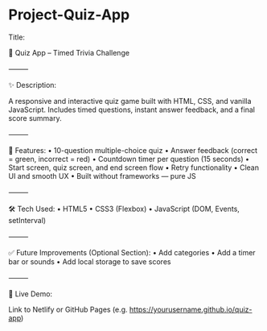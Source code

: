 # Project-Quiz-App
Title:

🧠 Quiz App – Timed Trivia Challenge

⸻

✨ Description:

A responsive and interactive quiz game built with HTML, CSS, and vanilla JavaScript.
Includes timed questions, instant answer feedback, and a final score summary.

⸻

🚀 Features:
	•	10-question multiple-choice quiz
	•	Answer feedback (correct = green, incorrect = red)
	•	Countdown timer per question (15 seconds)
	•	Start screen, quiz screen, and end screen flow
	•	Retry functionality
	•	Clean UI and smooth UX
	•	Built without frameworks — pure JS

⸻

🛠️ Tech Used:
	•	HTML5
	•	CSS3 (Flexbox)
	•	JavaScript (DOM, Events, setInterval)

⸻

✅ Future Improvements (Optional Section):
	•	Add categories
	•	Add a timer bar or sounds
	•	Add local storage to save scores

⸻

📂 Live Demo:

Link to Netlify or GitHub Pages (e.g. https://yourusername.github.io/quiz-app)
